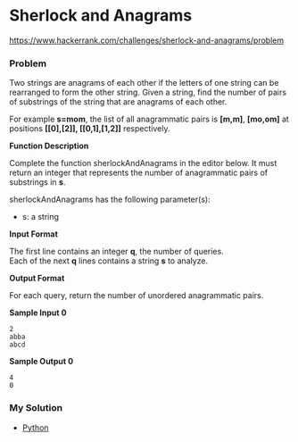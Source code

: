 # Sherlock and Anagrams

https://www.hackerrank.com/challenges/sherlock-and-anagrams/problem

### Problem

Two strings are anagrams of each other if the letters of one string can be rearranged to form the other string. Given a string, find the number of pairs of substrings of the string that are anagrams of each other.

For example **s=mom**, the list of all anagrammatic pairs is **[m,m]**, **[mo,om]** at positions **[[0],[2]], [[0,1],[1,2]]** respectively.

**Function Description**  

Complete the function sherlockAndAnagrams in the editor below. It must return an integer that represents the number of anagrammatic pairs of substrings in **s**.  

sherlockAndAnagrams has the following parameter(s):

- s: a string

**Input Format**  

The first line contains an integer **q**, the number of queries.  
Each of the next **q** lines contains a string **s** to analyze.

**Output Format**

For each query, return the number of unordered anagrammatic pairs.  

**Sample Input 0**

```
2
abba
abcd
```

**Sample Output 0**

```
4
0
```

### My Solution

- [Python](python.py)